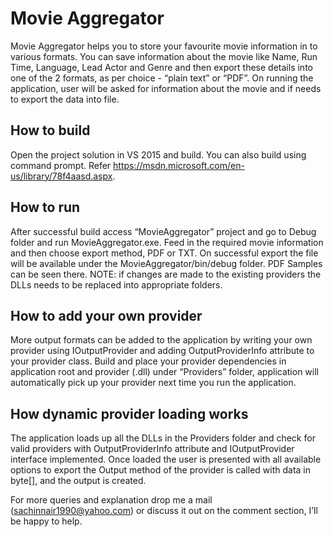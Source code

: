 # Movie Aggregator
Movie Aggregator helps you to store your favourite movie information in to various formats.
You can save information about the movie like Name, Run Time, Language, Lead Actor and Genre and then export these details into one of the 2 formats, as per choice - “plain text” or “PDF”.
On running the application, user will be asked for information about the movie and if needs to export the data into file.

## How to build
Open the project solution in VS 2015 and build.
You can also build using command prompt. Refer https://msdn.microsoft.com/en-us/library/78f4aasd.aspx.

## How to run
After successful build access “MovieAggregator” project and go to Debug folder and run MovieAggregator.exe.
Feed in the required movie information and then choose export method, PDF or TXT.
On successful export the file will be available under the MovieAggregator/bin/debug folder.
PDF Samples can be seen there.
NOTE: if changes are made to the existing providers the DLLs needs to be replaced into  appropriate folders.

## How to add your own provider
More output formats can be added to the application by writing your own provider using IOutputProvider and adding OutputProviderInfo attribute to your provider class.
Build and place your provider dependencies in application root and provider (.dll) under “Providers” folder, application will automatically pick up your provider next time you run the application.

## How dynamic provider loading works
The application loads up all the DLLs in the Providers folder and check for valid providers with OutputProviderInfo attribute and IOutputProvider interface implemented. 
Once loaded the user is presented with all available options to export the Output method of the provider is called with data in byte[], and the output is created.

For more queries and explanation drop me a mail (sachinnair1990@yahoo.com) or discuss it out on the comment section, I’ll be happy to help.

